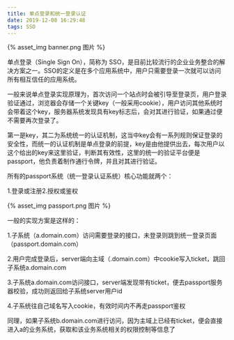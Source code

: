 ```yaml
---
title: 单点登录和统一登录认证
date: 2019-12-08 16:29:48
tags: SSO
---
```

{% asset_img banner.png 图片 %}

单点登录（Single Sign On），简称为 SSO，是目前比较流行的企业业务整合的解决方案之一。SSO的定义是在多个应用系统中，用户只需要登录一次就可以访问所有相互信任的应用系统。

<!-- more -->

一般来说单点登录实现原理为，首次访问一个站点时会被引导至登录页，用户登录验证通过，浏览器会存储一个关键key（一般采用cookie），用户访问其他系统时会带着这个key，服务器系统发现具有key标志后，会对其进行验证，如果通过便不需要再次登录了。



第一是key，其二为系统统一的认证机制，这当中key会有一系列规则保证登录的安全性，而统一的认证机制是单点登录的前提，key是由他提供出去，每次用户以这个给出的key来这里验证，判断其有效性，这里的统一的验证平台便是passport，他负责着制作通行令牌，并且对其进行验证。



所有的passport系统（统一登录认证系统）核心功能就两个：

1.登录或注册2.授权或鉴权

{% asset_img passport.png 图片 %}


一般的实现方案是这样的：

1.子系统（a.domain.com）访问需要登录的接口，未登录则跳到统一登录页面（passport.domain.com）

2.用户完成登录后，server端向主域（.domain.com）中cookie写入ticket，跳回子系统a.domain.com

3.子系统a.domain.com访问接口，server端发现带有ticket，便去passport服务器校验，成功则返回给子系统server用户id

4.子系统往自己域名写入cookie，有效时间内不再走passport鉴权





同理，如果子系统b.domain.com进行访问，因为主域上已经有ticket，便会直接进入a的业务系统，获取和该业务系统相关的权限控制等信息了
